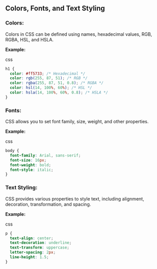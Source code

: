 ## Colors, Fonts, and Text Styling

### **Colors:**  
Colors in CSS can be defined using names, hexadecimal values, RGB, RGBA, HSL, and HSLA.

**Example:**

css

```css
h1 {
  color: #ff5733; /* Hexadecimal */
  color: rgb(255, 87, 51); /* RGB */
  color: rgba(255, 87, 51, 0.8); /* RGBA */
  color: hsl(14, 100%, 60%); /* HSL */
  color: hsla(14, 100%, 60%, 0.8); /* HSLA */
}
```

### **Fonts:**
CSS allows you to set font family, size, weight, and other properties.

**Example:**

css

```css
body {
  font-family: Arial, sans-serif;
  font-size: 16px;
  font-weight: bold;
  font-style: italic;
}
```

### **Text Styling:**
CSS provides various properties to style text, including alignment, decoration, transformation, and spacing.

**Example:**

css

```css
p {
  text-align: center;
  text-decoration: underline;
  text-transform: uppercase;
  letter-spacing: 2px;
  line-height: 1.5;
}
```